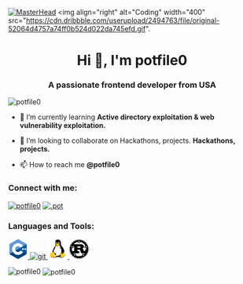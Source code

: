 
[![MasterHead](https://cdn.pfps.gg/banners/9147-dark-n-purple-sky-banner.gif)](https://potfile0.io)
<img align="right" alt="Coding" width="400" src="https://cdn.dribbble.com/userupload/2494763/file/original-52064d4757a74ff0b524d022da745efd.gif".
<h1 align="center">Hi 👋, I'm potfile0</h1>
<h3 align="center">A passionate frontend developer from USA</h3>

<p align="left"> <img src="https://komarev.com/ghpvc/?username=potfile0&label=Profile%20views&color=0e75b6&style=flat" alt="potfile0" /> </p>

- 🌱 I’m currently learning **Active directory exploitation & web vulnerability exploitation.**

- 👯 I’m looking to collaborate on Hackathons, projects. **Hackathons, projects.**

- 📫 How to reach me **@potfile0**

<h3 align="left">Connect with me:</h3>
<p align="left">
<a href="https://linkedin.com/in/potfile0" target="blank"><img align="center" src="https://raw.githubusercontent.com/rahuldkjain/github-profile-readme-generator/master/src/images/icons/Social/linked-in-alt.svg" alt="potfile0" height="30" width="40" /></a>
<a href="https://www.hackerrank.com/.pot" target="blank"><img align="center" src="https://raw.githubusercontent.com/rahuldkjain/github-profile-readme-generator/master/src/images/icons/Social/hackerrank.svg" alt=".pot" height="30" width="40" /></a>
</p>

<h3 align="left">Languages and Tools:</h3>
<p align="left"> <a href="https://www.w3schools.com/cpp/" target="_blank" rel="noreferrer"> <img src="https://raw.githubusercontent.com/devicons/devicon/master/icons/cplusplus/cplusplus-original.svg" alt="cplusplus" width="40" height="40"/> </a> <a href="https://git-scm.com/" target="_blank" rel="noreferrer"> <img src="https://www.vectorlogo.zone/logos/git-scm/git-scm-icon.svg" alt="git" width="40" height="40"/> </a> <a href="https://www.linux.org/" target="_blank" rel="noreferrer"> <img src="https://raw.githubusercontent.com/devicons/devicon/master/icons/linux/linux-original.svg" alt="linux" width="40" height="40"/> </a> <a href="https://www.rust-lang.org" target="_blank" rel="noreferrer"> <img src="https://raw.githubusercontent.com/devicons/devicon/master/icons/rust/rust-plain.svg" alt="rust" width="40" height="40"/> </a> </p>

<p><img align="left" src="https://github-readme-stats.vercel.app/api/top-langs?username=potfile0&show_icons=true&locale=en&layout=compact" alt="potfile0" /></p>

<p>&nbsp;<img align="center" src="https://github-readme-stats.vercel.app/api?username=potfile0&show_icons=true&locale=en" alt="potfile0" /></p>
